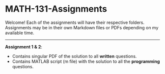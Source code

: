 # MATH-131-Assignments

Welcome! Each of the assignments will have their respective folders. Assignments may be in their own Markdown files or PDFs depending on my available time.

---

**Assignment 1 & 2**:
- Contains singular PDF of the solution to all __written__ questions.
- Contains MATLAB script (m file) with the solution to all the __programming__ questions.
